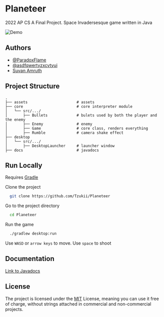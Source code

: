 
# Planeteer

2022 AP CS A Final Project. Space Invadersesque game written in Java

![Demo](https://github.com/ParadoxFlame/Planeteer/blob/master/assets/game/Demo.png)
## Authors

- [@ParadoxFlame](https://github.com/ParadoxFlame)
- [@asdfqwertyzxcvtyui](https://github.com/asdfqwertyzxcvtyui)
- [Suvan Amruth](https://www.instagram.com/suvan_a/)


## Project Structure

```
.
├── assets                      # assets
├── core                        # core interpreter module
│   └── src/.../
│       ├── Bullets             # bulets used by both the player and the enemy
│       ├── Enemy               # enemy
│       ├── Game                # core class, renders everything
│       ├── Rumble              # camera shake effect
├── desktop                     
│   └── src/.../
│       ├── DesktopLauncher     # launcher window
├── docs                        # javadocs
```
## Run Locally

Requires [Gradle](https://gradle.org/install/)

Clone the project

```bash
  git clone https://github.com/Tzukii/Planeteer
```

Go to the project directory

```bash
  cd Planeteer
```

Run the game

```bash
  ./gradlew desktop:run
```

Use `WASD` or `arrow keys` to move. Use `space` to shoot

## Documentation

[Link to Javadocs](https://tzukii.github.io/Planeteer)


## License

The project is licensed under the [MIT](https://github.com/Tzukii/Planeteer/blob/master/docs/javadoc/legal/LICENSE) License, meaning you can use it free of charge, without strings attached in commercial and non-commercial projects.



